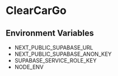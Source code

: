 # ClearCarGo

## Environment Variables

- NEXT_PUBLIC_SUPABASE_URL
- NEXT_PUBLIC_SUPABASE_ANON_KEY
- SUPABASE_SERVICE_ROLE_KEY
- NODE_ENV
